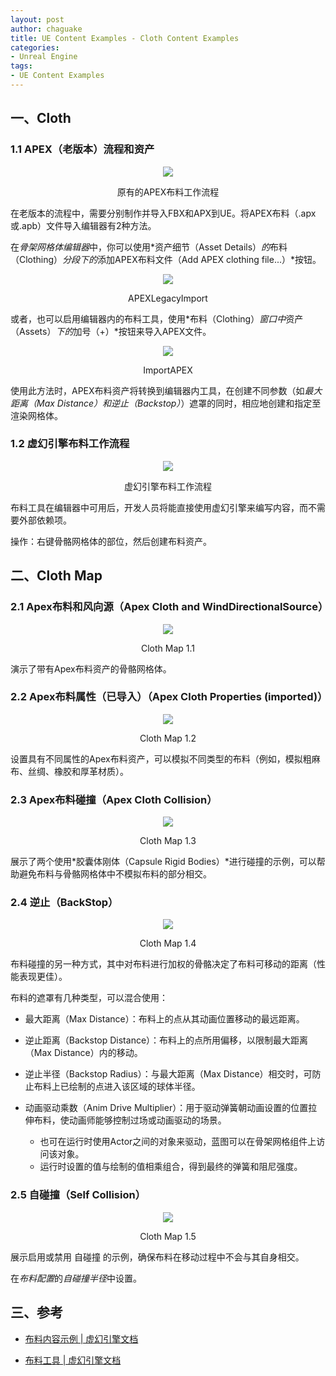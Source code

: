 ```yaml
---
layout: post
author: chaguake
title: UE Content Examples - Cloth Content Examples
categories: 
- Unreal Engine
tags: 
- UE Content Examples
---
```


## 一、Cloth

### 1.1 APEX（老版本）流程和资产

<div align=center>
<img src="https://docs.unrealengine.com/4.27/Images/InteractiveExperiences/Physics/Cloth/Overview/OldWorkflow.webp"/>
<p>原有的APEX布料工作流程</p>
</div>

在老版本的流程中，需要分别制作并导入FBX和APX到UE。将APEX布料（.apx或.apb）文件导入编辑器有2种方法。

在*骨架网格体编辑器*中，你可以使用*资产细节（Asset Details）*的*布料（Clothing）*分段下的*添加APEX布料文件（Add APEX clothing file...）*按钮。

<div align=center>
<img src="https://docs.unrealengine.com/4.27/Images/InteractiveExperiences/Physics/Cloth/Overview/APEXLegacyImport.webp"/>
<p>APEXLegacyImport</p>
</div>

或者，也可以启用编辑器内的布料工具，使用*布料（Clothing）*窗口中*资产（Assets）*下的*加号（+）*按钮来导入APEX文件。

<div align=center>
<img src="https://docs.unrealengine.com/4.27/Images/InteractiveExperiences/Physics/Cloth/Overview/ImportAPEX.webp"/>
<p>ImportAPEX</p>
</div>

使用此方法时，APEX布料资产将转换到编辑器内工具，在创建不同参数（如*最大距离（Max Distance）*和*逆止（Backstop）*）遮罩的同时，相应地创建和指定至渲染网格体。

### 1.2 虚幻引擎布料工作流程

<div align=center>
<img src="https://docs.unrealengine.com/4.27/Images/InteractiveExperiences/Physics/Cloth/Overview/NewWorkflow.webp"/>
<p>虚幻引擎布料工作流程</p>
</div>

布料工具在编辑器中可用后，开发人员将能直接使用虚幻引擎来编写内容，而不需要外部依赖项。

操作：右键骨骼网格体的部位，然后创建布料资产。

## 二、Cloth Map

### 2.1 Apex布料和风向源（Apex Cloth and WindDirectionalSource）

<div align=center>
<img src="/enclosures/2022-05-20/Cloth Map 1.1.png"/>
<p>Cloth Map 1.1</p>
</div>

演示了带有Apex布料资产的骨骼网格体。

### 2.2 Apex布料属性（已导入）（Apex Cloth Properties (imported)）

<div align=center>
<img src="/enclosures/2022-05-20/Cloth Map 1.2.png"/>
<p>Cloth Map 1.2</p>
</div>

设置具有不同属性的Apex布料资产，可以模拟不同类型的布料（例如，模拟粗麻布、丝绸、橡胶和厚革材质）。

### 2.3 Apex布料碰撞（Apex Cloth Collision）

<div align=center>
<img src="/enclosures/2022-05-20/Cloth Map 1.3.png"/>
<p>Cloth Map 1.3</p>
</div>

展示了两个使用*胶囊体刚体（Capsule Rigid Bodies）*进行碰撞的示例，可以帮助避免布料与骨骼网格体中不模拟布料的部分相交。

### 2.4 逆止（BackStop）

<div align=center>
<img src="/enclosures/2022-05-20/Cloth Map 1.4.png"/>
<p>Cloth Map 1.4</p>
</div>

布料碰撞的另一种方式，其中对布料进行加权的骨骼决定了布料可移动的距离（性能表现更佳）。

布料的遮罩有几种类型，可以混合使用：

* 最大距离（Max Distance）：布料上的点从其动画位置移动的最远距离。

* 逆止距离（Backstop Distance）：布料上的点所用偏移，以限制最大距离（Max Distance）内的移动。

* 逆止半径（Backstop Radius）：与最大距离（Max Distance）相交时，可防止布料上已绘制的点进入该区域的球体半径。

* 动画驱动乘数（Anim Drive Multiplier）：用于驱动弹簧朝动画设置的位置拉伸布料，使动画师能够控制过场或动画驱动的场景。

	* 也可在运行时使用Actor之间的对象来驱动，蓝图可以在骨架网格组件上访问该对象。
	* 运行时设置的值与绘制的值相乘组合，得到最终的弹簧和阻尼强度。

### 2.5 自碰撞（Self Collision）

<div align=center>
<img src="/enclosures/2022-05-20/Cloth Map 1.5.png"/>
<p>Cloth Map 1.5</p>
</div>

展示启用或禁用 自碰撞 的示例，确保布料在移动过程中不会与其自身相交。

在*布料配置*的*自碰撞半径*中设置。

## 三、参考

* [布料内容示例 \| 虚幻引擎文档](https://docs.unrealengine.com/4.27/zh-CN/Resources/ContentExamples/Cloth/)

* [布料工具 \| 虚幻引擎文档](https://docs.unrealengine.com/4.27/zh-CN/InteractiveExperiences/Physics/Cloth/Overview/)



